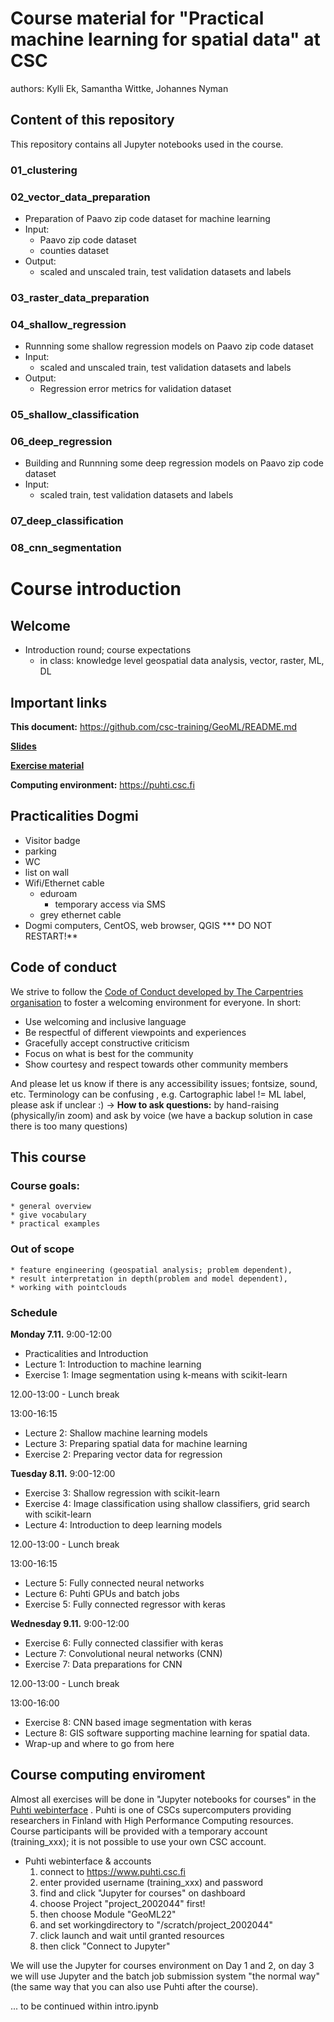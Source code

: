 # Course material for "Practical machine learning for spatial data" at CSC

authors: Kylli Ek, Samantha Wittke, Johannes Nyman

## Content of this repository

This repository contains all Jupyter notebooks used in the course.

### 01_clustering
### 02_vector_data_preparation
* Preparation of Paavo zip code dataset for machine learning
* Input:
    * Paavo zip code dataset
    * counties dataset
* Output:
    * scaled and unscaled train, test validation datasets and labels
### 03_raster_data_preparation
### 04_shallow_regression
* Runnning some shallow regression models on Paavo zip code dataset
* Input:
    *  scaled and unscaled train, test validation datasets and labels
* Output:
    * Regression error metrics for validation dataset
### 05_shallow_classification
### 06_deep_regression
* Building and Runnning some deep regression models on Paavo zip code dataset
* Input:
    *  scaled train, test validation datasets and labels
### 07_deep_classification
### 08_cnn_segmentation 

# Course introduction

## Welcome 

* Introduction round; course expectations
    * in class: knowledge level geospatial data analysis, vector, raster, ML, DL

## Important links


**This document:** https://github.com/csc-training/GeoML/README.md

**[Slides](https://drive.google.com/drive/folders/1q0-eSCFKcApzTql828Z2ZfDe8xFeFjXd?usp=sharing)**

**[Exercise material](https://github.com/csc-training/GeoML)**

**Computing environment:** https://puhti.csc.fi

## Practicalities Dogmi

* Visitor badge
* parking
* WC
* list on wall
* Wifi/Ethernet cable
    * eduroam 
        * temporary access via SMS 
    * grey ethernet cable
* Dogmi computers, CentOS, web browser, QGIS
    *** DO NOT RESTART!**

## Code of conduct

We strive to follow the [Code of Conduct developed by The Carpentries organisation](https://docs.carpentries.org/topic_folders/policies/code-of-conduct.html) to foster a welcoming environment for everyone. In short:
- Use welcoming and inclusive language
- Be respectful of different viewpoints and experiences
- Gracefully accept constructive criticism
- Focus on what is best for the community
- Show courtesy and respect towards other community members

And please let us know if there is any accessibility issues; fontsize, sound, etc.
Terminology can be confusing , e.g. Cartographic label != ML label, please ask if unclear :)
-> **How to ask questions:** by hand-raising (physically/in zoom) and ask by voice (we have a backup solution in case there is too many questions)

## This course

### Course goals: 
    * general overview
    * give vocabulary
    * practical examples

### Out of scope
    * feature engineering (geospatial analysis; problem dependent),
    * result interpretation in depth(problem and model dependent),
    * working with pointclouds

### Schedule

**Monday 7.11.**
9:00-12:00
* Practicalities and Introduction 
* Lecture 1: Introduction to machine learning
* Exercise 1: Image segmentation using k-means with scikit-learn

12.00-13:00 - Lunch break

13:00-16:15
* Lecture 2: Shallow machine learning models
* Lecture 3: Preparing spatial data for machine learning
* Exercise 2: Preparing vector data for regression 

**Tuesday 8.11.**
9:00-12:00
* Exercise 3: Shallow regression with scikit-learn
* Exercise 4: Image classification using shallow classifiers, grid search with scikit-learn
* Lecture 4: Introduction to deep learning models

12.00-13:00 - Lunch break

13:00-16:15
* Lecture 5: Fully connected neural networks
* Lecture 6: Puhti GPUs and batch jobs
* Exercise 5: Fully connected regressor with keras

**Wednesday 9.11.**
9:00-12:00
* Exercise 6: Fully connected classifier with keras
* Lecture 7: Convolutional neural networks (CNN)
* Exercise 7: Data preparations for CNN

12.00-13:00 - Lunch break

13:00-16:00
* Exercise 8: CNN based image segmentation with keras
* Lecture 8: GIS software supporting machine learning for spatial data. 
* Wrap-up and where to go from here

## Course computing enviroment

Almost all exercises will be done in "Jupyter notebooks for courses" in the [Puhti webinterface](https://www.puhti.csc.fi) .
Puhti is one of CSCs supercomputers providing researchers in Finland with High Performance Computing resources.
Course participants will be provided with a temporary account (training_xxx); it is not possible to use your own CSC account. 

* Puhti webinterface & accounts
    1. connect to https://www.puhti.csc.fi
    2. enter provided username (training_xxx) and password 
    3. find and click "Jupyter for courses" on dashboard
    4. choose Project "project_2002044" first!
    5. then choose Module "GeoML22"
    6. and set workingdirectory to "/scratch/project_2002044"
    7. click launch and wait until granted resources
    8. then click "Connect to Jupyter" 

We will use the Jupyter for courses environment on Day 1 and 2, on day 3 we will use Jupyter and the batch job submission system "the normal way" (the same way that you can also use Puhti after the course).

... to be continued within intro.ipynb
